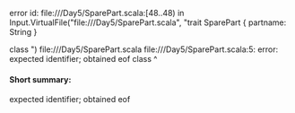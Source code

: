 error id: file://<WORKSPACE>/Day5/SparePart.scala:[48..48) in Input.VirtualFile("file://<WORKSPACE>/Day5/SparePart.scala", "trait SparePart {
    partname: String
}

class ")
file://<WORKSPACE>/Day5/SparePart.scala
file://<WORKSPACE>/Day5/SparePart.scala:5: error: expected identifier; obtained eof
class 
      ^
#### Short summary: 

expected identifier; obtained eof